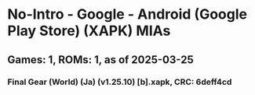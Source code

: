# No-Intro - Google - Android (Google Play Store) (XAPK) MIAs
## Games: 1, ROMs: 1, as of 2025-03-25

### Final Gear (World) (Ja) (v1.25.10) [b].xapk, CRC: 6deff4cd
